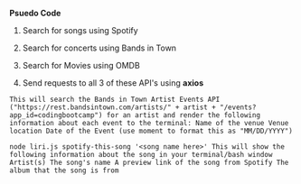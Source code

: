 **Psuedo Code**

1. Search for songs using Spotify

2. Search for concerts using Bands in Town 

3. Search for Movies using OMDB

4. Send requests to all 3 of these API's using **axios**

`This will search the Bands in Town Artist Events API ("https://rest.bandsintown.com/artists/" + artist + "/events?app_id=codingbootcamp") for an artist and render the following information about each event to the terminal:
 Name of the venue
 Venue location
 Date of the Event (use moment to format this as "MM/DD/YYYY")`

`node liri.js spotify-this-song '<song name here>'
This will show the following information about the song in your terminal/bash window
Artist(s)
The song's name
A preview link of the song from Spotify
The album that the song is from`